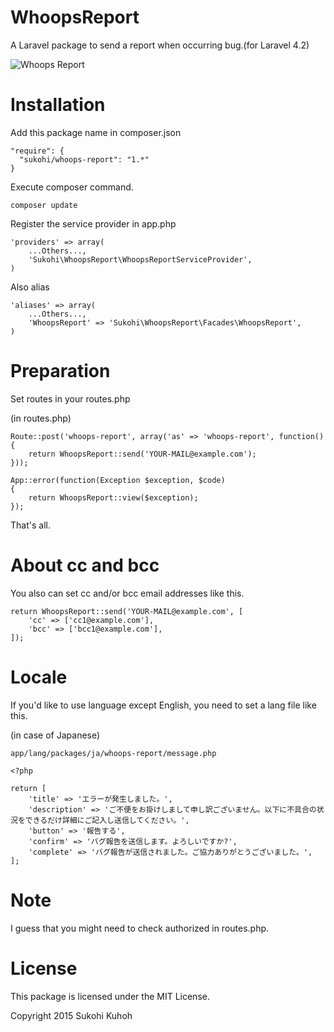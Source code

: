 # WhoopsReport
A Laravel package to send a report when occurring bug.(for Laravel 4.2)

![Whoops Report](http://i.imgur.com/yG4arHk.png)


# Installation

Add this package name in composer.json

    "require": {
      "sukohi/whoops-report": "1.*"
    }

Execute composer command.

    composer update

Register the service provider in app.php

    'providers' => array(  
        ...Others...,  
        'Sukohi\WhoopsReport\WhoopsReportServiceProvider',
    )

Also alias

    'aliases' => array(  
        ...Others...,  
        'WhoopsReport' => 'Sukohi\WhoopsReport\Facades\WhoopsReport',
    )

# Preparation

Set routes in your routes.php

(in routes.php)

    Route::post('whoops-report', array('as' => 'whoops-report', function()
    {
        return WhoopsReport::send('YOUR-MAIL@example.com');
    }));
    
    App::error(function(Exception $exception, $code)
    {
        return WhoopsReport::view($exception);
    });
    
That's all.

# About cc and bcc

You also can set cc and/or bcc email addresses like this.

	return WhoopsReport::send('YOUR-MAIL@example.com', [
		'cc' => ['cc1@example.com'],
		'bcc' => ['bcc1@example.com'],
	]);

# Locale

If you'd like to use language except English, you need to set a lang file like this.

(in case of Japanese)

`app/lang/packages/ja/whoops-report/message.php`

    <?php
    
    return [
        'title' => 'エラーが発生しました。',
        'description' => 'ご不便をお掛けしまして申し訳ございません。以下に不具合の状況をできるだけ詳細にご記入し送信してください。',
        'button' => '報告する',
        'confirm' => 'バグ報告を送信します。よろしいですか?',
        'complete' => 'バグ報告が送信されました。ご協力ありがとうございました。',
    ];

# Note

I guess that you might need to check authorized in routes.php.


# License

This package is licensed under the MIT License.

Copyright 2015 Sukohi Kuhoh